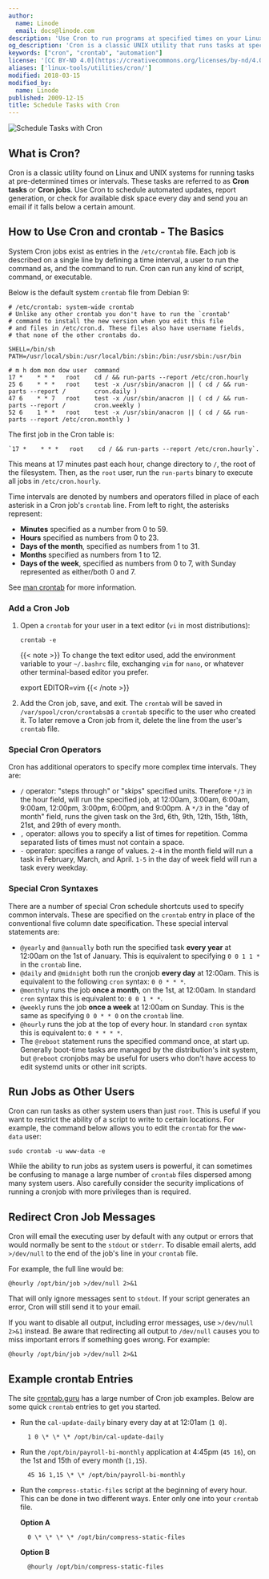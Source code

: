 ```yaml
---
author:
  name: Linode
  email: docs@linode.com
description: 'Use Cron to run programs at specified times on your Linux server.'
og_description: 'Cron is a classic UNIX utility that runs tasks at specific times or intervals. This guide shows how to automate a variety of tasks using Cron.'
keywords: ["cron", "crontab", "automation"]
license: '[CC BY-ND 4.0](https://creativecommons.org/licenses/by-nd/4.0)'
aliases: ['linux-tools/utilities/cron/']
modified: 2018-03-15
modified_by:
  name: Linode
published: 2009-12-15
title: Schedule Tasks with Cron
---
```


![Schedule Tasks with Cron](/docs/assets/schedule_tasks_with_cron_smg.png "Schedule Tasks with Cron")

## What is Cron?

Cron is a classic utility found on Linux and UNIX systems for running tasks at pre-determined times or intervals. These tasks are referred to as **Cron tasks** or **Cron jobs**. Use Cron to schedule automated updates, report generation, or check for available disk space every day and send you an email if it falls below a certain amount.

## How to Use Cron and crontab - The Basics

System Cron jobs exist as entries in the `/etc/crontab` file. Each job is described on a single line by defining a time interval, a user to run the command as, and the command to run. Cron can run any kind of script, command, or executable.

Below is the default system `crontab` file from Debian 9:

    # /etc/crontab: system-wide crontab
    # Unlike any other crontab you don't have to run the `crontab'
    # command to install the new version when you edit this file
    # and files in /etc/cron.d. These files also have username fields,
    # that none of the other crontabs do.

    SHELL=/bin/sh
    PATH=/usr/local/sbin:/usr/local/bin:/sbin:/bin:/usr/sbin:/usr/bin

    # m h dom mon dow user  command
    17 *    * * *   root    cd / && run-parts --report /etc/cron.hourly
    25 6    * * *   root    test -x /usr/sbin/anacron || ( cd / && run-parts --report /        cron.daily )
    47 6    * * 7   root    test -x /usr/sbin/anacron || ( cd / && run-parts --report /        cron.weekly )
    52 6    1 * *   root    test -x /usr/sbin/anacron || ( cd / && run-parts --report /etc/cron.monthly )

The first job in the Cron table is:

    `17 *    * * *   root    cd / && run-parts --report /etc/cron.hourly`.

This means at 17 minutes past each hour, change directory to `/`, the root of the filesystem. Then, as the `root` user, run the `run-parts` binary to execute all jobs in `/etc/cron.hourly`.

Time intervals are denoted by numbers and operators filled in place of each asterisk in a Cron job's `crontab` line. From left to right, the asterisks represent:

-  **Minutes** specified as a number from 0 to 59.
-  **Hours** specified as numbers from 0 to 23.
-  **Days of the month**, specified as numbers from 1 to 31.
-  **Months** specified as numbers from 1 to 12.
-  **Days of the week**, specified as numbers from 0 to 7, with Sunday represented as either/both 0 and 7.

See [man crontab](https://linux.die.net/man/1/crontab) for more information.

### Add a Cron Job

1.  Open a `crontab` for your user in a text editor (`vi` in most distributions):

        crontab -e

    {{< note >}} To change the text editor used, add the environment variable to your `~/.bashrc` file, exchanging `vim` for `nano`, or whatever other terminal-based editor you prefer.

    export EDITOR=vim
{{< /note >}}

2.  Add the Cron job, save, and exit. The `crontab` will be saved in `/var/spool/cron/crontabs`as a `crontab` specific to the user who created it. To later remove a Cron job from it, delete the line from the user's `crontab` file.

### Special Cron Operators

Cron has additional operators to specify more complex time intervals. They are:

- `/` operator: "steps through" or "skips" specified units. Therefore `*/3` in the hour field, will run the specified job, at 12:00am, 3:00am, 6:00am, 9:00am, 12:00pm, 3:00pm, 6:00pm, and 9:00pm. A `*/3` in the "day of month" field, runs the given task on the 3rd, 6th, 9th, 12th, 15th, 18th, 21st, and 29th of every month.
- `,` operator: allows you to specify a list of times for repetition. Comma separated lists of times must not contain a space.
- `-` operator: specifies a range of values. `2-4` in the month field will run a task in February, March, and April. `1-5` in the day of week field will run a task every weekday.

### Special Cron Syntaxes

There are a number of special Cron schedule shortcuts used to specify common intervals. These are specified on the `crontab` entry in place of the conventional five column date specification. These special interval statements are:

- `@yearly` and `@annually` both run the specified task **every year** at 12:00am on the 1st of January. This is equivalent to specifying `0 0 1 1 *` in the `crontab` line.
- `@daily` and `@midnight` both run the cronjob **every day** at 12:00am. This is equivalent to the following `cron` syntax: `0 0 * * *`.
- `@monthly` runs the job **once a month**, on the 1st, at 12:00am. In standard `cron` syntax this is equivalent to: `0 0 1 * *`.
- `@weekly` runs the job **once a week** at 12:00am on Sunday. This is the same as specifying `0 0 * * 0` on the `crontab` line.
- `@hourly` runs the job at the top of every hour. In standard `cron` syntax this is equivalent to: `0 * * * *`.
- The `@reboot` statement runs the specified command once, at start up. Generally boot-time tasks are managed by the distribution's init system, but `@reboot` cronjobs may be useful for users who don't have access to edit systemd units or other init scripts.

## Run Jobs as Other Users

Cron can run tasks as other system users than just `root`. This is useful if you want to restrict the ability of a script to write to certain locations. For example, the command below allows you to edit the `crontab` for the `www-data` user:

    sudo crontab -u www-data -e

 While the ability to run jobs as system users is powerful, it can sometimes be confusing to manage a large number of `crontab` files dispersed among many system users. Also carefully consider the security implications of running a cronjob with more privileges than is required.

## Redirect Cron Job Messages

Cron will email the executing user by default with any output or errors that would normally be sent to the `stdout` or `stderr`. To disable email alerts, add `>/dev/null` to the end of the job's line in your `crontab` file.

For example, the full line would be:

    @hourly /opt/bin/job >/dev/null 2>&1

That will only ignore messages sent to `stdout`. If your script generates an error, Cron will still send it to your email.

If you want to disable all output, including error messages, use `>/dev/null 2>&1` instead. Be aware that redirecting all output to `/dev/null` causes you to miss important errors if something goes wrong. For example:

    @hourly /opt/bin/job >/dev/null 2>&1


## Example crontab Entries

The site [crontab.guru](https://crontab.guru/) has a large number of Cron job examples. Below are some quick `crontab` entries to get you started.

- Run the `cal-update-daily` binary every day at at 12:01am (`1 0`).

        1 0 \* \* \* /opt/bin/cal-update-daily

- Run the `/opt/bin/payroll-bi-monthly` application at 4:45pm (`45 16`), on the 1st and 15th of every month (`1,15`).

        45 16 1,15 \* \* /opt/bin/payroll-bi-monthly

- Run the `compress-static-files` script at the beginning of every hour. This can be done in two different ways. Enter only one into your `crontab` file.

    **Option A**

        0 \* \* \* \* /opt/bin/compress-static-files

    **Option B**

        @hourly /opt/bin/compress-static-files
